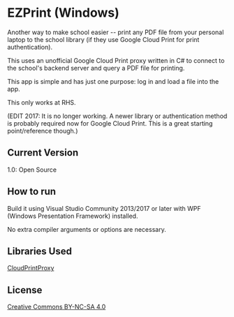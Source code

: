 # EZPrint (Windows)

Another way to make school easier -- print any PDF file from your personal laptop to the school library (if they use Google Cloud Print for print authentication).

This uses an unofficial Google Cloud Print proxy written in C# to connect to the school's backend server and query a PDF file for printing.

This app is simple and has just one purpose: log in and load a file into the app.

This only works at RHS.

(EDIT 2017: It is no longer working. A newer library or authentication method is probably required now for Google Cloud Print. This is a great starting point/reference though.)

## Current Version

1.0: Open Source

## How to run

Build it using Visual Studio Community 2013/2017 or later with WPF (Windows Presentation Framework) installed.

No extra compiler arguments or options are necessary.

## Libraries Used

[CloudPrintProxy](https://github.com/klightspeed/CloudPrintProxy)

## License

[Creative Commons BY-NC-SA 4.0](https://creativecommons.org/licenses/by-nc-sa/4.0/)
